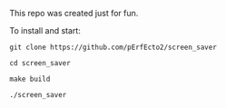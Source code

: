 This repo was created just for fun.

To install and start:

`git clone https://github.com/pErfEcto2/screen_saver`

`cd screen_saver`

`make build`

`./screen_saver`
